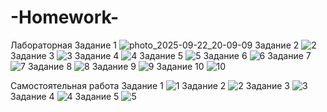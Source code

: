 # -Homework-
Лабораторная
Задание 1
 ![photo_2025-09-22_20-09-09](https://github.com/user-attachments/assets/dfcad1d6-8ad4-4a07-944f-fdf0e8494d91)
Задание 2
 ![2](https://github.com/user-attachments/assets/445b28fb-43c5-41b5-89db-096d76b33b26)
Задание 3
![3](https://github.com/user-attachments/assets/7f7fd355-bd75-4a38-971c-d710c2a0c2db)
Задание 4
![4](https://github.com/user-attachments/assets/631495a9-691d-41b1-bd81-26a236ad6e6e)
Задание 5
![5](https://github.com/user-attachments/assets/f6ef1645-512b-46ee-a2cd-200e9caab98f)
Задание 6
![6](https://github.com/user-attachments/assets/514847e8-a92f-4dca-a32b-d1cdba516b3f)
Задание 7
![7](https://github.com/user-attachments/assets/f0707427-0f06-4c10-85c0-4c8a0846ba7f)
Задание 8
![8](https://github.com/user-attachments/assets/14d8823a-fa3e-40bf-84e3-8c78d02eed39)
Задание 9
![9](https://github.com/user-attachments/assets/aa292eda-b988-40fb-80b5-d7f1d7783d63)
Задание 10
![10](https://github.com/user-attachments/assets/8f92a579-1807-4d00-9da9-e7459f7366e9)

Самостоятельная работа
Задание 1
![1](https://github.com/user-attachments/assets/c2ed78f4-2a41-4b2d-8bc2-a512ebeb5128)
Задание 2
![2](https://github.com/user-attachments/assets/8c8d06d9-c9cc-463d-96ee-0d04d16fd2be)
Задание 3
![3](https://github.com/user-attachments/assets/3aa15677-7376-4765-9a7f-3f3045d0e6f9)
Задание 4
![4](https://github.com/user-attachments/assets/541231b4-2d99-4196-a2ad-cfd6d7f5d20d)
Задание 5
![5](https://github.com/user-attachments/assets/5efd6f03-5d4a-4e48-bcbc-dd4d5a3a4cd3)










